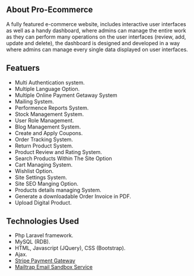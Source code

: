 <!-- <p align="center"><a href="https://laravel.com" target="_blank"><img src="https://raw.githubusercontent.com/laravel/art/master/logo-lockup/5%20SVG/2%20CMYK/1%20Full%20Color/laravel-logolockup-cmyk-red.svg" width="400"></a></p>

<p align="center">
<a href="https://travis-ci.org/laravel/framework"><img src="https://travis-ci.org/laravel/framework.svg" alt="Build Status"></a>
<a href="https://packagist.org/packages/laravel/framework"><img src="https://img.shields.io/packagist/dt/laravel/framework" alt="Total Downloads"></a>
<a href="https://packagist.org/packages/laravel/framework"><img src="https://img.shields.io/packagist/v/laravel/framework" alt="Latest Stable Version"></a>
<a href="https://packagist.org/packages/laravel/framework"><img src="https://img.shields.io/packagist/l/laravel/framework" alt="License"></a>
</p> -->

## About Pro-Ecommerce

A fully featured e-commerce website, includes interactive user interfaces as well as a handy
dashboard, where admins can manage the entire work as they can perform many operations on the user interfaces (review, add, update and delete), the dashboard is designed and developed in a way where admins can manage every single data displayed on user interfaces.

## Featuers

-   Multi Authentication system.
-   Multiple Language Option.
-   Multiple Online Payment Getaway System
-   Mailing System.
-   Performence Reports System.
-   Stock Management System.
-   User Role Management.
-   Blog Management System.
-   Create and Apply Coupons.
-   Order Tracking System.
-   Return Product System.
-   Product Review and Rating System.
-   Search Products Within The Site Option
-   Cart Managing System.
-   Wishlist Option.
-   Site Settings System.
-   Site SEO Manging Option.
-   Products details managing System.
-   Generate a downloadable Order Invoice in PDF.
-   Upload Digital Product.

## Technologies Used

-   Php Laravel framework.
-   MySQL (RDB).
-   HTML, Javascript (JQuery), CSS (Bootstrap).
-   Ajax.
-   [Stripe Payment Gateway](https://stripe.com/)
-   [Mailtrap Email Sandbox Service](https://mailtrap.io/)

<!-- ## Laravel Sponsors -->

<!-- ### Premium Partners

-   **[Vehikl](https://vehikl.com/)** -->

<!-- ## Contributing

Thank you for considering contributing to the Laravel framework! The contribution guide can be found in the [Laravel documentation](https://laravel.com/docs/contributions).

## Code of Conduct

In order to ensure that the Laravel community is welcoming to all, please review and abide by the [Code of Conduct](https://laravel.com/docs/contributions#code-of-conduct).

## Security Vulnerabilities

If you discover a security vulnerability within Laravel, please send an e-mail to Taylor Otwell via [taylor@laravel.com](mailto:taylor@laravel.com). All security vulnerabilities will be promptly addressed.

## License

The Laravel framework is open-sourced software licensed under the [MIT license](https://opensource.org/licenses/MIT). -->
